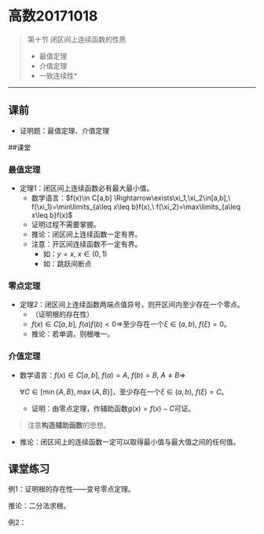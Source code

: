 # 高数20171018

> 第十节 闭区间上连续函数的性质
>
> - 最值定理
> - 介值定理
> - 一致连续性*

---

## 课前

- 证明题：最值定理、介值定理

 

##课堂 

### 最值定理

- 定理1：闭区间上连续函数必有最大最小值。
  - 数学语言：$f(x)\in C[a,b] \Rightarrow\exists\xi_1,\xi_2\in[a,b],\ f(\xi_1)=\min\limits_{a\leq x\leq b}f(x),\ f(\xi_2)=\max\limits_{a\leq x\leq b}f(x)$
  - 证明过程不需要掌握。
  - 推论：闭区间上连续函数一定有界。
  - 注意：开区间连续函数不一定有界。
    - 如：$y=x,\ x\in(0,1)$
    - 如：跳跃间断点

### 零点定理

- 定理2：闭区间上连续函数两端点值异号，则开区间内至少存在一个零点。
  - （证明根的存在性）
  - $f(x)\in C[a,b],\ f(a)f(b)<0\Rightarrow$至少存在一个$\xi\in(a,b),\ f(\xi)=0$。
  - 推论：若单调，则根唯一。

### 介值定理

- 数学语言：$f(x)\in C[a,b],\ f(a)=A,\ f(b)=B,\ A\neq B\Rightarrow$

  $\forall C\in[\min\{A,B\},\max\{A,B\}]$，至少存在一个$\xi\in(a,b),\ f(\xi)=C$。

  - 证明：由零点定理，作辅助函数$g(x)=f(x)-C$可证。

> 注意**构造辅助函数**的思想。

- 推论：闭区间上的连续函数一定可以取得最小值与最大值之间的任何值。

## 课堂练习

例1：证明根的存在性——变号零点定理。



推论：二分法求根。

例2：

